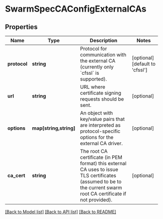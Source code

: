 # SwarmSpecCAConfigExternalCAs

## Properties
Name | Type | Description | Notes
------------ | ------------- | ------------- | -------------
**protocol** | **string** | Protocol for communication with the external CA (currently only &#x60;cfssl&#x60; is supported). | [optional] [default to 'cfssl']
**url** | **string** | URL where certificate signing requests should be sent. | [optional] 
**options** | **map[string,string]** | An object with key/value pairs that are interpreted as protocol-specific options for the external CA driver. | [optional] 
**ca_cert** | **string** | The root CA certificate (in PEM format) this external CA uses to issue TLS certificates (assumed to be to the current swarm root CA certificate if not provided). | [optional] 

[[Back to Model list]](../../README.md#documentation-for-models) [[Back to API list]](../../README.md#documentation-for-api-endpoints) [[Back to README]](../../README.md)


